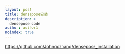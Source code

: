 ```yaml
---
layout: post
title: densepose安装
description: >
  densepose code
author: author1
noindex: true
---
```


https://github.com/Johnqczhang/densepose_installation

